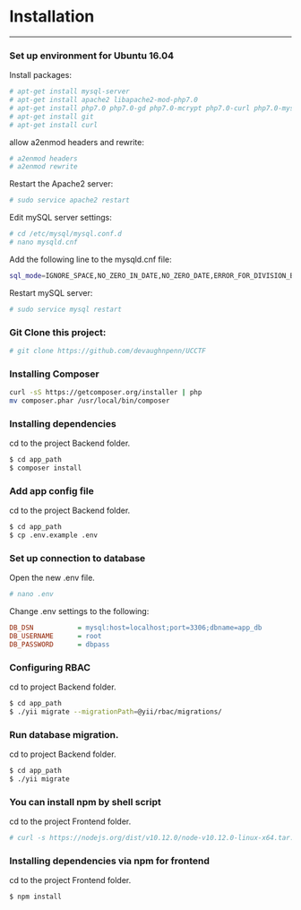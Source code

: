 # Installation
---

### Set up environment for Ubuntu 16.04
Install packages:
```bash
# apt-get install mysql-server
# apt-get install apache2 libapache2-mod-php7.0
# apt-get install php7.0 php7.0-gd php7.0-mcrypt php7.0-curl php7.0-mysql php7.0-mbstring php7.0-xml php7.0-zip php7.0-sybase
# apt-get install git
# apt-get install curl
```
allow a2enmod headers and rewrite:
```bash
# a2enmod headers
# a2enmod rewrite
```
Restart the Apache2 server:
```bash
# sudo service apache2 restart
```
Edit mySQL server settings:
```bash
# cd /etc/mysql/mysql.conf.d
# nano mysqld.cnf
```
Add the following line to the mysqld.cnf file:
```bash
sql_mode=IGNORE_SPACE,NO_ZERO_IN_DATE,NO_ZERO_DATE,ERROR_FOR_DIVISION_BY_ZERO,NO_AUTO_CREATE_USER,NO_ENGINE_SUBSTITUTION
```
Restart mySQL server:
```bash
# sudo service mysql restart
```

### Git Clone this project:
```bash
# git clone https://github.com/devaughnpenn/UCCTF
```

### Installing Composer
```bash
curl -sS https://getcomposer.org/installer | php
mv composer.phar /usr/local/bin/composer
```

### Installing dependencies
cd to the project Backend folder.
```bash
$ cd app_path
$ composer install
```

### Add app config file
cd to the project Backend folder.
```bash
$ cd app_path
$ cp .env.example .env
```

### Set up connection to database
Open the new .env file.
```bash
# nano .env
```
Change .env settings to the following:
```ini
DB_DSN           = mysql:host=localhost;port=3306;dbname=app_db
DB_USERNAME      = root
DB_PASSWORD      = dbpass
```

### Configuring RBAC
cd to project Backend folder.
```bash
$ cd app_path
$ ./yii migrate --migrationPath=@yii/rbac/migrations/
```
### Run database migration.
cd to project Backend folder.
```bash
$ cd app_path
$ ./yii migrate
```

### You can install npm by shell script
cd to the project Frontend folder.
```bash
# curl -s https://nodejs.org/dist/v10.12.0/node-v10.12.0-linux-x64.tar.gz | sudo tar -zx --strip-components=1
```

### Installing dependencies via npm for frontend
cd to the project Frontend folder.
```bash
$ npm install
```


